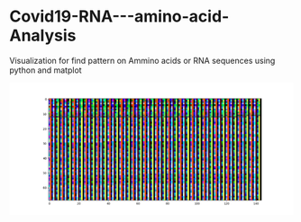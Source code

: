 # Covid19-RNA---amino-acid-Analysis
Visualization for find pattern on Ammino acids or RNA sequences using python and matplot


![Test Image 3](/covid19AminoAcids.png)
